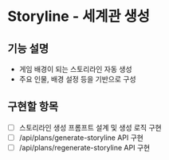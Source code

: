 # Storyline - 세계관 생성

## 기능 설명
- 게임 배경이 되는 스토리라인 자동 생성
- 주요 인물, 배경 설정 등을 기반으로 구성

## 구현할 항목
- [ ] 스토리라인 생성 프롬프트 설계 및 생성 로직 구현
- [ ] /api/plans/generate-storyline API 구현
- [ ] /api/plans/regenerate-storyline API 구현
